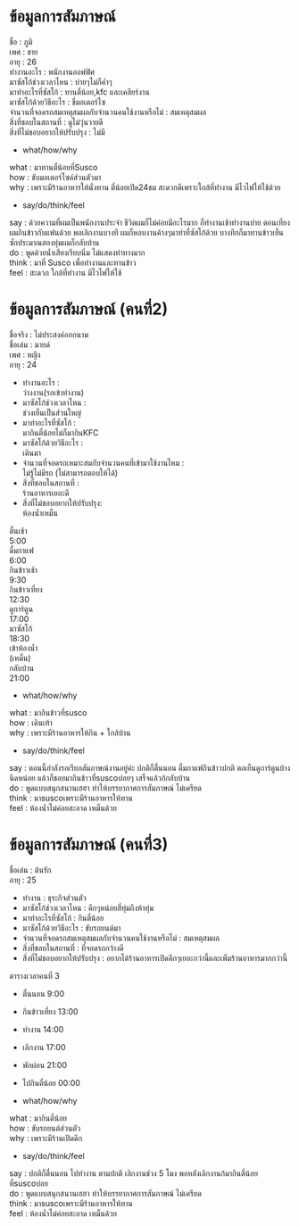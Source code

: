 # ข้อมูลการสัมภาษณ์
ชื่อ : ภูมิ <br>
เพศ : ชาย <br>
อายุ : 26 <br>
ทำงานอะไร : พนักงานออฟฟิศ <br>
มาซัสโก้ช่วงเวลาไหน : บ่ายๆไม่ก็ค่ำๆ <br>
มาทำอะไรที่ซัสโก้ : ทานตี๋น้อย,kfc และเคลียร์งาน <br>
มาซัสโก้ด้วยวิธีอะไร : ขี่มอเตอร์ไซ <br>
จำนวนที่จอดรถสมเหตุสมผลกับจำนวนคนใช้งานหรือไม่ : สมเหตุสมผล <br>
สิ่งที่ชอบในสถานที่ : ดูไม่วุ่นวายดี <br>
สิ่งที่ไม่ชอบอยากให้ปรับปรุง : ไม่มี <br>

* what/how/why

what : มาทานตี๋น้อยที่Susco <br>
how : ขับมอเตอร์ไซค์ส่วนตัวมา <br>
why : เพราะมีร้านอาหารให้นั่งทาน ตี๋น้อยเปิด24ชม สะดวกดีเพราะใกล้ที่ทำงาน มีไวไฟให้ใช้ด้วย <br>

* say/do/think/feel
  
say : ด้วยความที่ผมเป็นพนักงานประจำ ชีวิตผมก็ไม่ค่อยมีอะไรมาก ก็ทำงานเช้าทำงานบ่าย ตอนเที่ยงผมกินข้าวกับแฟนด้วย พอเลิกงานบางที
ผมก็หอบงานค้างๆมาทำที่ซัสโก้ด้วย บางทีกก็มาทานข้าวเย็น ซักประมาณสองทุ่มผมก็กลับบ้าน <br>
do : พูดด้วยน้ำเสียงเรียบนิ่ม ไม่แสดงท่าทางมาก <br>
think : มาที่ Susco เพื่อทำงานและทานข้าว <br>
feel : สะดวก ใกล้ที่ทำงาน มีไวไฟให้ใช้ <br>



# ข้อมูลการสัมภาษณ์ (คนที่2)

ชื่อจริง : 
ไม่ประสงค์ออกนาม <br>
ชื่อเล่น : 
มายด์ <br>
เพศ :
หญิง <br>
อายุ : 
24 <br>
* ทำงานอะไร : <br>
ว่างงาน(รอเข้าทำงาน)
* มาซัสโก้ช่วงเวลาไหน : <br>
ช่วงเย็นเป็นส่วนใหญ่
* มาทำอะไรที่ซัสโก้ : <br>
มากินตี๋น้อยไม่ก็มากินKFC
* มาซัสโก้ด้วยวิธีอะไร : <br>
เดินมา
* จำนวนที่จอดรถเหมาะสมกับจำนวนคนที่เข้ามาใช้งานไหม : <br>
ไม่รู้ไม่มีรถ (ไม่สามารถตอบให้ได้)
* สิ่งที่ชอบในสถานที่ : <br>
ร้านอาหารเยอะดี
* สิ่งที่ไม่ชอบอยากให้ปรับปรุง: <br>
ห้องน้ำเหม็น

ตื่นเช้า <br> 5:00 <br>
ดื่มกาแฟ <br> 6:00 <br>
กินข้าวเช้า <br> 9:30 <br>
กินข้าวเที่ยง <br> 12:30 <br>
ดูการ์ตูน <br> 17:00 <br>
มาซัสโก้ <br> 18:30 <br>
เข้าห้องน้ำ <br> (เหม็น) <br>
กลับบ้าน <br> 21:00 <br>


* what/how/why

what : มากินข้าวที่susco <br>
how : เดินเท้า <br>
why : เพราะมีร้านอาหารให้กิน + ใกล้บ้าน <br>

* say/do/think/feel

say : ตอนนี้กำลังรอเรียกสัมภาษณ์งานอยู่ค่ะ ปกติก็ตื่นนอน ดื่มกาแฟกินข้าวปกติ ตอเย็นดูการ์ตูนบ้างนิดหน่อย แล้วก็ชอยมากินข้าวที่suscoบ่อยๆ เสร็จแล้วก้กลับบ้าน <br>
do : พูดแบบสนุกสนานเฮฮา ทำให้บรรยากาศการสัมภาษณ์ ไม่เครียด <br>
think :  มาsuscoเพราะมีร้านอาหารให้ทาน <br>
feel : ห้องน้ำไม่ค่อยสะอาด เหม็นด้วย <br>


# ข้อมูลการสัมภาษณ์ (คนที่3)

ชื่อเล่น : 
ต้นรัก <br>
อายุ : 
25 <br>
* ทำงาน :
ธุระกิจส่วนตัว<br>
* มาซัสโก้ช่วงเวลาไหน :
ดึกๆหน่อยสี่ทุ่มถึงห้าทุ่ม<br>
* มาทำอะไรที่ซัสโก้ :
กินตี๋น้อย<br>
* มาซัสโก้ด้วยวิธีอะไร :
ขับรถยนต์มา<br>
* จำนวนที่จอดรถสมเหตุสมผลกับจำนวนคนใช้งานหรือไม่ :
สมเหตุสมผล<br>
* สิ่งที่ชอบในสถานที่ :
ที่จอดรถกว้างดี<br>
* สิ่งที่ไม่ชอบอยากให้ปรับปรุง :
อยากได้ร้านอาหารเปิดดึกๆเยอะกว่านี้และเพิ่มร้านอาหารมากกว่านี้<br>


ตารางเวลาคนที่ 3
* ตื่นนอน 9:00 <br>
* กินข้าวเที่ยง 13:00 <br>
* ทำงาน 14:00 <br>
* เลิกงาน 17:00 <br>
* พักผ่อน 21:00 <br>
* ไปกินตี๋น้อย 00:00 <br>

* what/how/why

what : มากินตี๋น้อย <br>
how : ขับรถยนต์ส่วนตัว <br>
why : เพราะมีร้านเปิดดึก <br>

* say/do/think/feel

say : ปกติก็ตื่นนอน ไปทำงาน ตามปกติ เลิกงานช่วง 5 โมง พอหลังเลิกงานก้มากินตี๋น้อยที่suscoบ่อย <br>
do : พูดแบบสนุกสนานเฮฮา ทำให้บรรยากาศการสัมภาษณ์ ไม่เครียด <br>
think :  มาsuscoเพราะมีร้านอาหารให้ทาน <br>
feel : ห้องน้ำไม่ค่อยสะอาด เหม็นด้วย <br>
